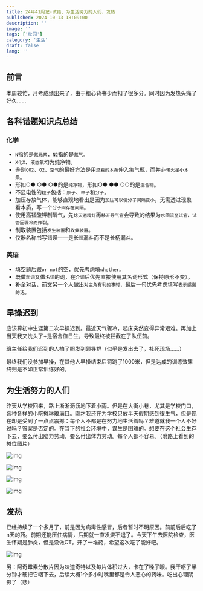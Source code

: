 ```yaml
---
title: 24年41周记-试错、为生活努力的人们、发热
published: 2024-10-13 18:09:00
description: ''
image: ''
tags: ['校园']
category: '生活'
draft: false 
lang: ''
---
```


## 前言

本周较忙，月考成绩出来了，由于粗心背书少而扣了很多分。同时因为发热头痛了好久……

## 各科错题知识点总结

### 化学

- `N`指的是`氮元素`，`N2`指的是`氮气`。
- `X化X`、`液态氧`均为纯净物。
- 鉴别`CO2`、`O2`、`空气`的最好方法是用`燃着的木条`伸入集气瓶，而并非`带火星小木条`。
- 形如○● ○● ○●的是`纯净物`，形如○● ●● ○○的是`混合物`。
- 不显电性的`粒子`包括：`原子`、`中子`和`分子`。
- 加压存放气体，能够直观地看出是因为`加压可以使分子间隔变小`，无需透过现象看本质，写一个`分子间存在间隔`。
- 使用高锰酸钾制氧气，先`熄灭酒精灯`再`移开导气管`会导致的结果为`水回流至试管，试管因骤冷而炸裂`。
- 制取装置包括`发生装置`和`收集装置`。
- 仪器名称书写错误——是长`颈`漏斗而不是长柄漏斗。

### 英语

- 填空题后跟`or not`的空，优先考虑填`whether`。
- 既做`动词`又做`名词`的词，在`介词`后优先直接使用其名词形式（保持原形不变）。
- 补全对话，前文另一个人做出`对主角有利的事时`，最后一句优先考虑填写`表示感谢的话`。

## 早操迟到

应该算初中生涯第二次早操迟到。最近天气骤冷，起床突然变得异常艰难。再加上当天我又洗头了+是宿舍值日生，导致最终被拦截在了队伍前。

班主任给我们迟到的人拍了照发到领导群（似乎是发出去了，社死现场……）

最终我们没参加早操，在其他人早操结束后罚跑了1000米，但是达成的训练效果终归是不如正常训练好的。

## 为生活努力的人们

昨天从学校回来，路上淅淅沥沥地下着小雨。但是在大街小巷，尤其是学校门口，各种各样的小吃摊琳琅满目。刚才我还在为学校只放半天假期感到很生气，但是现在却是受到了一点点震撼：每个人不都是在努力地生活着吗？难道就我一个人不好过吗？答案是否定的。在当下的社会环境中，谋生是困难的。想要在这个社会生存下去，要么付出脑力劳动，要么付出体力劳动。每个人都不容易。（附路上看到的摊位图片）

 

![img](./weekly-41.assets/0fe9724531d478ad5bcb7e0c29ef2116.webp)

![img](./weekly-41.assets/3c47e8b222062a137c4ac0e3218bbdd7.webp)

![img](./weekly-41.assets/25dfcb38590e3064ef2a5007ab02c655.webp)

![img](./weekly-41.assets/a86b6f315921065f88e86d193e8ab9dd.webp)



## 发热

已经持续了一个多月了，前是因为病毒性感冒，后者暂时不明原因。前前后后吃了n天的药。前期还能压住病情，后期就一直发烧不退了。今天下午去医院检查，医生怀疑是肺炎，但是没做CT。开了一堆药，希望这次吃了能好吧。

![img](./weekly-41.assets/73157ab45c2456a286f8c981011099f6.webp)

另：阿奇霉素分散片因为味道奇特以及每片体积过大，卡在了嗓子眼。我干呕了半分钟才硬把它咽下去，后续大概1个多小时嘴里都是令人恶心的药味。吃出心理阴影了（悲）
